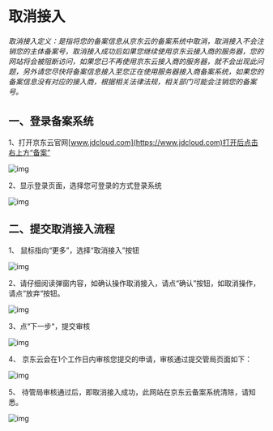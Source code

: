 # 取消接入

###### 取消接入定义：是指将您的备案信息从京东云的备案系统中取消，取消接入不会注销您的主体备案号，取消接入成功后如果您继续使用京东云接入商的服务器，您的网站将会被阻断访问，如果您已不再使用京东云接入商的服务器，就不会出现此问题，另外请您尽快将备案信息接入至您正在使用服务器接入商备案系统，如果您的备案信息没有对应的接入商，根据相关法律法规，相关部门可能会注销您的备案号。

## 一、登录备案系统

1、打开京东云官网[www.jdcloud.com](https://www.jdcloud.com)打开后点击右上方“备案”

![img](https://github.com/jdcloudcom/cn/blob/edit/documentation/Domain-Name-%26-License/Image-Domain/ZMC-Image-Domain/zmc-image_ICP-License-Service_Introduction-cn-shouyedatu.png)

2、显示登录页面，选择您可登录的方式登录系统

![img](https://github.com/jdcloudcom/cn/blob/edit/documentation/Domain-Name-%26-License/Image-Domain/ZMC-Image-Domain/zmc-image_ICP-License-Service_Introduction-cn-login.png)

## 二、提交取消接入流程

1、 鼠标指向“更多”，选择“取消接入”按钮

![img](https://github.com/jdcloudcom/cn/blob/joytaobao-beian-2020042801/image/ICP-License-Service/Cancel-Access-cn-3.png)

2、请仔细阅读弹窗内容，如确认操作取消接入，请点“确认”按钮，如取消操作，请点“放弃“按钮。

![img](https://github.com/jdcloudcom/cn/blob/joytaobao-beian-2020042801/image/ICP-License-Service/Cancel-Access-cn-4.png)

3、点“下一步“，提交审核

![img](https://github.com/jdcloudcom/cn/blob/joytaobao-beian-2020042801/image/ICP-License-Service/Cancel-Access-cn-6.png)

4、 京东云会在1个工作日内审核您提交的申请，审核通过提交管局页面如下：

![img](https://github.com/jdcloudcom/cn/blob/joytaobao-beian-2020042801/image/ICP-License-Service/Cancel-Access-cn-7.png)

5、 待管局审核通过后，即取消接入成功，此网站在京东云备案系统清除，请知悉。

![img](https://github.com/jdcloudcom/cn/blob/joytaobao-beian-2020042801/image/ICP-License-Service/Cancel-Access-cn-8.png) 
